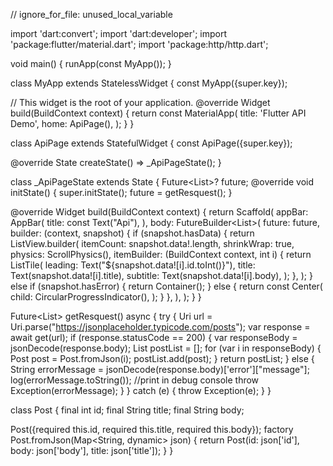 // ignore_for_file: unused_local_variable

import 'dart:convert';
import 'dart:developer';
import 'package:flutter/material.dart';
import 'package:http/http.dart';

void main() {
  runApp(const MyApp());
}

class MyApp extends StatelessWidget {
  const MyApp({super.key});

  // This widget is the root of your application.
  @override
  Widget build(BuildContext context) {
    return const MaterialApp(
      title: 'Flutter API Demo',
      home: ApiPage(),
    );
  }
}

class ApiPage extends StatefulWidget {
  const ApiPage({super.key});

  @override
  State<ApiPage> createState() => _ApiPageState();
}

class _ApiPageState extends State<ApiPage> {
  Future<List<Post>>? future;
  @override
  void initState() {
    super.initState();
    future = getResquest();
  }

  @override
  Widget build(BuildContext context) {
    return Scaffold(
      appBar: AppBar(
        title: const Text("Api"),
      ),
      body: FutureBuilder<List<Post>>(
        future: future,
        builder: (context, snapshot) {
          if (snapshot.hasData) {
            return ListView.builder(
              itemCount: snapshot.data!.length,
              shrinkWrap: true,
              physics: ScrollPhysics(),
              itemBuilder: (BuildContext context, int i) {
                return ListTile(
                  leading: Text("${snapshot.data![i].id.toInt()}"),
                  title: Text(snapshot.data![i].title),
                  subtitle: Text(snapshot.data![i].body),
                );
              },
            );
          } else if (snapshot.hasError) {
            return Container();
          } else {
            return const Center(
              child: CircularProgressIndicator(),
            );
          }
        },
      ),
    );
  }
}

Future<List<Post>> getResquest() async {
  try {
    Uri url = Uri.parse("https://jsonplaceholder.typicode.com/posts");
    var response = await get(url);
    if (response.statusCode == 200) {
      var responseBody = jsonDecode(response.body);
      List<Post> postList = [];
      for (var i in responseBody) {
        Post post = Post.fromJson(i);
        postList.add(post);
      }
      return postList;
    } else {
      String errorMessage = jsonDecode(response.body)['error']["message"];
      log(errorMessage.toString()); //print in debug console
      throw Exception(errorMessage);
    }
  } catch (e) {
    throw Exception(e);
  }
}

class Post {
  final int id;
  final String title;
  final String body;

  Post({required this.id, required this.title, required this.body});
  factory Post.fromJson(Map<String, dynamic> json) {
    return Post(id: json['id'], body: json['body'], title: json['title']);
  }
}
